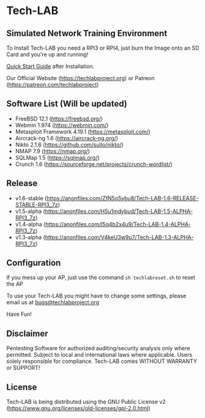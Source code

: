 # Tech-LAB

## Simulated Network Training Environment

To Install Tech-LAB you need a RPI3 or RPI4, just burn the Image onto an SD Card and you're up and running!

[Quick Start Guide](https://venngage.net/ps/g2mHoPOLVH4/tech-lab-quick-start-guide) after Installation.

Our Official Website (https://techlabproject.org) or Patreon (https://patreon.com/techlabproject)


## Software List (Will be updated)

- FreeBSD 12.1 (https://freebsd.org/)
- Webmin 1.974 (https://webmin.com/)
- Metasploit Framework 4.19.1 (https://metasploit.com/)
- Aircrack-ng 1.6 (https://aircrack-ng.org/)
- Nikto 2.1.6 (https://github.com/sullo/nikto/)
- NMAP 7.9 (https://nmap.org/)
- SQLMap 1.5 (https://sqlmap.org/)
- Crunch 1.6 (https://sourceforge.net/projects/crunch-wordlist/)


## Release
- v1.6-stable (https://anonfiles.com/ZfN5o5ybu8/Tech-LAB-1.6-RELEASE-STABLE-RPI3_7z)
- v1.5-alpha (https://anonfiles.com/H5u1mdybud/Tech-LAB-1.5-ALPHA-RPI3_7z)
- v1.4-alpha (https://anonfiles.com/l5q4b2x4u9/Tech-LAB-1.4-ALPHA-RPI3_7z)
- v1.3-alpha (https://anonfiles.com/V4keU3w9u7/Tech-LAB-1.3-ALPHA-RPI3_7z)


## Configuration

If you mess up your AP, just use the command `sh techlabreset.sh` to reset the AP

To use your Tech-LAB you might have to change some settings, please email us at bugs@techlabproject.org

Have Fun!


## Disclaimer

Pentesting Software for authorized auditing/security analysis only where permitted. Subject to local and international laws where applicable. Users solely responsible for compliance. Tech-LAB comes WITHOUT WARRANTY or SUPPORT!


## License
Tech-LAB is being distributed using the GNU Public License v2 (https://www.gnu.org/licenses/old-licenses/gpl-2.0.html)
